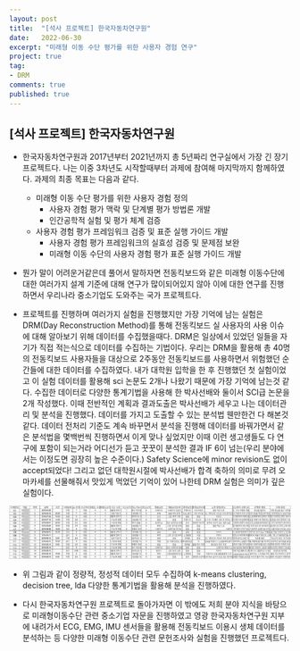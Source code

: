 ```yaml
---
layout: post
title:  "[석사 프로젝트] 한국자동차연구원"
date:   2022-06-30
excerpt: "미래형 이동 수단 평가를 위한 사용자 경험 연구"
project: true
tag:
- DRM
comments: true
published: true
---
```


## [석사 프로젝트] 한국자동차연구원

 * 한국자동차연구원과 2017년부터 2021년까지 총 5년짜리 연구실에서 가장 긴 장기 프로젝트다. 나는 이중 3차년도 시작할때부터 과제에 참여해 마지막까지 함께하였다. 과제의 최종 목표는 다음과 같다.


   * 미래형 이동 수단 평가를 위한 사용자 경험 정의
     * 사용자 경험 평가 맥락 및 단계별 평가 방법론 개발
     * 인간공학적 실험 및 평가 체계 검증
   * 사용자 경험 평가 프레임워크 검증 및 표준 실행 가이드 개발
     * 사용자 경험 평가 프레임워크의 실효성 검증 및 문제점 보완
     * 미래형 이동 수단의 사용자 경험 평가 표준 실행 가이드 개발


 * 뭔가 말이 어려운거같은데 풀어서 말하자면 전동킥보드와 같은 미래형 이동수단에 대한 여러가지 설계 기준에 대해 연구가 많이되어있지 않아 이에 대한 연구를 진행하면서 우리나라 중소기업도 도와주는 국가 프로젝트다.


 * 프로젝트를 진행하며 여러가지 실험을 진행했지만 가장 기억에 남는 실험은 DRM(Day Reconstruction Method)를 통해 전동킥보드 실 사용자의 사용 이슈에 대해 알아보기 위해 데이터를 수집했을때다. DRM은 일상에서 있었던 일들을 자기가 직접 적는식으로 데이터를 수집하는 기법이다. 우리는 DRM을 활용해 총 40명의 전동킥보드 사용자들을 대상으로 2주동안 전동킥보드를 사용하면서 위험했던 순간들에 대한 데이터를 수집하였다. 내가 대학원 입학을 한 후 진행했던 첫 실험이었고 이 실험 데이터를 활용해 sci 논문도 2개나 나왔기 때문에 가장 기억에 남는것 같다. 수집한 데이터로 다양한 통계기법을 사용해 한 박사선배와 둘이서 SCI급 논문을 2개 작성했다. 이때 전반적인 계획과 결과도출은 박사선배가 세우고 나는 데이터관리 및 분석을 진행했다. 데이터를 가지고 도출할 수 있는 분석법 웬만한건 다 해본것같다. 데이터 전처리 기준도 계속 바꾸면서 분석을 진행해 데이터를 바꿔가면서 같은 분석법을 몇백번씩 진행하면서 이게 맞나 싶었지만 이때 이런 생고생들도 다 연구에 포함이 되는거라 어디선가 듣고 꿋꿋이 분석한 결과 IF 6이 넘는(우리 분야에서는 이정도면 굉장히 높은 수준이다.) Safety Science에 minor revision도 없이 accept되었다! 그리고 없던 대학원시절에 박사선배가 합격 축하의 의미로 무려 오마카세를 선물해줘서 맛있게 먹었던 기억이 있어 나한테 DRM 실험은 의미가 깊은 실험이다.


 ![drm](/assets/img/projects/drm.png)

 * 위 그림과 같이 정량적, 정성적 데이터 모두 수집하여 k-means clustering, decision tree, lda  다양한 통계기법을 활용해 분석을 진행하였다.

 * 다시 한국자동차연구원 프로젝트로 돌아가자면 이 밖에도 저희 분야 지식을 바탕으로 미래형이동수단 관련 중소기업 자문을 진행하였고 영광 한국자동차연구원 지부에 내려가서 ECG, EMG, IMU 센서들을 활용해 전동킥보드 이용시 생체 데이터를 분석하는 등 다양한 미래형 이동수단 관련 문헌조사와 실험을 진행했던 프로젝트다.

